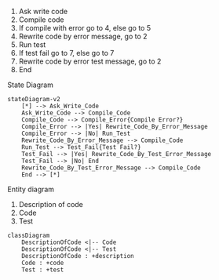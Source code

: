 1. Ask write code
2. Compile code
3. If compile with error go to 4, else go to 5
4. Rewrite code by error message, go to 2
5. Run test
6. If test fail go to 7, else go to 7
7. Rewrite code by error test message, go to 2
8. End

State Diagram
```mermaid
stateDiagram-v2
    [*] --> Ask_Write_Code
    Ask_Write_Code --> Compile_Code
    Compile_Code --> Compile_Error{Compile Error?}
    Compile_Error --> |Yes| Rewrite_Code_By_Error_Message
    Compile_Error --> |No| Run_Test
    Rewrite_Code_By_Error_Message --> Compile_Code
    Run_Test --> Test_Fail{Test Fail?}
    Test_Fail --> |Yes| Rewrite_Code_By_Test_Error_Message
    Test_Fail --> |No| End
    Rewrite_Code_By_Test_Error_Message --> Compile_Code
    End --> [*]
 ```   

Entity diagram

1. Description of code
2. Code
3. Test
```mermaid
classDiagram
    DescriptionOfCode <|-- Code
    DescriptionOfCode <|-- Test
    DescriptionOfCode : +description
    Code : +code
    Test : +test
```
